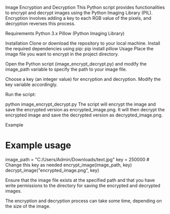 Image Encryption and Decryption
This Python script provides functionalities to encrypt and decrypt images using the Python Imaging Library (PIL). Encryption involves adding a key to each RGB value of the pixels, and decryption reverses this process.

Requirements
Python 3.x
Pillow (Python Imaging Library)

Installation
Clone or download the repository to your local machine.
Install the required dependencies using pip:
pip install pillow
Usage
Place the image file you want to encrypt in the project directory.

Open the Python script (image_encrypt_decrypt.py) and modify the image_path variable to specify the path to your image file.

Choose a key (an integer value) for encryption and decryption. Modify the key variable accordingly.

Run the script:

python image_encrypt_decrypt.py
The script will encrypt the image and save the encrypted version as encrypted_image.png. It will then decrypt the encrypted image and save the decrypted version as decrypted_image.png.

Example
# Example usage
image_path = "C:/Users/Admin/Downloads/text.jpg"
key = 250000  # Change this key as needed
encrypt_image(image_path, key)
decrypt_image("encrypted_image.png", key)

Ensure that the image file exists at the specified path and that you have write permissions to the directory for saving the encrypted and decrypted images.

The encryption and decryption process can take some time, depending on the size of the image.
